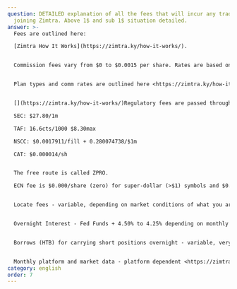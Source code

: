 ```yaml
---
question: DETAILED explanation of all the fees that will incur any trader
  joining Zimtra. Above 1$ and sub 1$ situation detailed.
answer: >-
  Fees are outlined here:

  [Zimtra How It Works](https://zimtra.ky/how-it-works/).


  Commission fees vary from $0 to $0.0015 per share. Rates are based on the plan. For the Pro and Elite plan comm fees are based on volume.


  Plan types and comm rates are outlined here <https://zimtra.ky/how-it-works/>


  [](https://zimtra.ky/how-it-works/)Regulatory fees are passed through at prevailing market rates:

  SEC: $27.80/1m

  TAF: 16.6cts/1000 $8.30max

  NSCC: $0.0017911/fill + 0.280074738/$1m

  CAT: $0.000014/sh


  The free route is called ZPRO.

  ECN fee is $0.000/share (zero) for super-dollar (>$1) symbols and $0.001/share for sub-dollar (<$1) symbols.


  Locate fees - variable, depending on market conditions of what you are trying to short


  Overnight Interest - Fed Funds + 4.50% to 4.25% depending on monthly volume


  Borrows (HTB) for carrying short positions overnight - variable, very competitive rates passed through from clearing


  Monthly platform and market data - platform dependent <https://zimtra.ky/how-it-works/>[](https://zimtra.ky/how-it-works/)
category: english
order: 7
---
```

